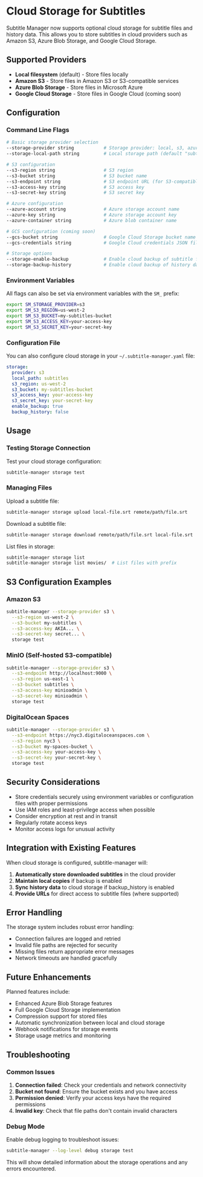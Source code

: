 # Cloud Storage for Subtitles

Subtitle Manager now supports optional cloud storage for subtitle files and
history data. This allows you to store subtitles in cloud providers such as
Amazon S3, Azure Blob Storage, and Google Cloud Storage.

## Supported Providers

- **Local filesystem** (default) - Store files locally
- **Amazon S3** - Store files in Amazon S3 or S3-compatible services
- **Azure Blob Storage** - Store files in Microsoft Azure
- **Google Cloud Storage** - Store files in Google Cloud (coming soon)

## Configuration

### Command Line Flags

```bash
# Basic storage provider selection
--storage-provider string           # Storage provider: local, s3, azure, gcs (default "local")
--storage-local-path string         # Local storage path (default "subtitles")

# S3 configuration
--s3-region string                  # S3 region
--s3-bucket string                  # S3 bucket name
--s3-endpoint string                # S3 endpoint URL (for S3-compatible services)
--s3-access-key string              # S3 access key
--s3-secret-key string              # S3 secret key

# Azure configuration
--azure-account string              # Azure storage account name
--azure-key string                  # Azure storage account key
--azure-container string            # Azure blob container name

# GCS configuration (coming soon)
--gcs-bucket string                 # Google Cloud Storage bucket name
--gcs-credentials string            # Google Cloud credentials JSON file path

# Storage options
--storage-enable-backup             # Enable cloud backup of subtitle files
--storage-backup-history            # Enable cloud backup of history data
```

### Environment Variables

All flags can also be set via environment variables with the `SM_` prefix:

```bash
export SM_STORAGE_PROVIDER=s3
export SM_S3_REGION=us-west-2
export SM_S3_BUCKET=my-subtitles-bucket
export SM_S3_ACCESS_KEY=your-access-key
export SM_S3_SECRET_KEY=your-secret-key
```

### Configuration File

You can also configure cloud storage in your `~/.subtitle-manager.yaml` file:

```yaml
storage:
  provider: s3
  local_path: subtitles
  s3_region: us-west-2
  s3_bucket: my-subtitles-bucket
  s3_access_key: your-access-key
  s3_secret_key: your-secret-key
  enable_backup: true
  backup_history: false
```

## Usage

### Testing Storage Connection

Test your cloud storage configuration:

```bash
subtitle-manager storage test
```

### Managing Files

Upload a subtitle file:

```bash
subtitle-manager storage upload local-file.srt remote/path/file.srt
```

Download a subtitle file:

```bash
subtitle-manager storage download remote/path/file.srt local-file.srt
```

List files in storage:

```bash
subtitle-manager storage list
subtitle-manager storage list movies/  # List files with prefix
```

## S3 Configuration Examples

### Amazon S3

```bash
subtitle-manager --storage-provider s3 \
  --s3-region us-west-2 \
  --s3-bucket my-subtitles \
  --s3-access-key AKIA... \
  --s3-secret-key secret... \
  storage test
```

### MinIO (Self-hosted S3-compatible)

```bash
subtitle-manager --storage-provider s3 \
  --s3-endpoint http://localhost:9000 \
  --s3-region us-east-1 \
  --s3-bucket subtitles \
  --s3-access-key minioadmin \
  --s3-secret-key minioadmin \
  storage test
```

### DigitalOcean Spaces

```bash
subtitle-manager --storage-provider s3 \
  --s3-endpoint https://nyc3.digitaloceanspaces.com \
  --s3-region nyc3 \
  --s3-bucket my-spaces-bucket \
  --s3-access-key your-access-key \
  --s3-secret-key your-secret-key \
  storage test
```

## Security Considerations

- Store credentials securely using environment variables or configuration files
  with proper permissions
- Use IAM roles and least-privilege access when possible
- Consider encryption at rest and in transit
- Regularly rotate access keys
- Monitor access logs for unusual activity

## Integration with Existing Features

When cloud storage is configured, subtitle-manager will:

1. **Automatically store downloaded subtitles** in the cloud provider
2. **Maintain local copies** if backup is enabled
3. **Sync history data** to cloud storage if backup_history is enabled
4. **Provide URLs** for direct access to subtitle files (where supported)

## Error Handling

The storage system includes robust error handling:

- Connection failures are logged and retried
- Invalid file paths are rejected for security
- Missing files return appropriate error messages
- Network timeouts are handled gracefully

## Future Enhancements

Planned features include:

- Enhanced Azure Blob Storage features
- Full Google Cloud Storage implementation
- Compression support for stored files
- Automatic synchronization between local and cloud storage
- Webhook notifications for storage events
- Storage usage metrics and monitoring

## Troubleshooting

### Common Issues

1. **Connection failed**: Check your credentials and network connectivity
2. **Bucket not found**: Ensure the bucket exists and you have access
3. **Permission denied**: Verify your access keys have the required permissions
4. **Invalid key**: Check that file paths don't contain invalid characters

### Debug Mode

Enable debug logging to troubleshoot issues:

```bash
subtitle-manager --log-level debug storage test
```

This will show detailed information about the storage operations and any errors
encountered.
